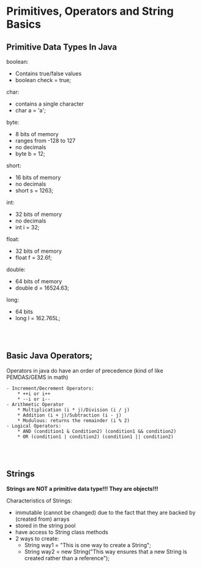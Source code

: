 # Primitives, Operators and String Basics

## Primitive Data Types In Java

boolean:
- Contains true/false values
- boolean check = true;

char:
- contains a single character
- char a = 'a';

byte:
- 8 bits of memory
- ranges from -128 to 127
- no decimals
- byte b = 12;

short:
- 16 bits of memory
- no decimals
- short s = 1263;

int:
- 32 bits of memory
- no decimals
- int i = 32;

float:
- 32 bits of memory
- float f = 32.6f;

double:
- 64 bits of memory
- double d = 16524.63;

long:
- 64 bits
- long l = 162.765L;

<br><br>

## Basic Java Operators;

Operators in java do have an order of precedence (kind of like PEMDAS/GEMS in math)

    - Increment/Decrement Operators:
        * ++i or i++
        * --i or i--
    - Arithmetic Operator
        * Multiplication (i * j)/Division (i / j)
        * Addition (i + j)/Subtraction (i - j)
        * Modulous: returns the remainder (i % 2)
    - Logical Operators:
        * AND (condition1 & Condition2) (condition1 && condition2)
        * OR (condition1 | condition2) (condition1 || condition2)
<br><br>

## Strings

**Strings are NOT a primitive data type!!! They are objects!!!**

Characteristics of Strings:
- immutable (cannot be changed) due to the fact that they are backed by (created from) arrays
- stored in the string pool
- have access to String class methods
- 2 ways to create:
    * String way1 = "This is one way to create a String";
    * String way2 = new String("This way ensures that a new String is created rather than a reference");

